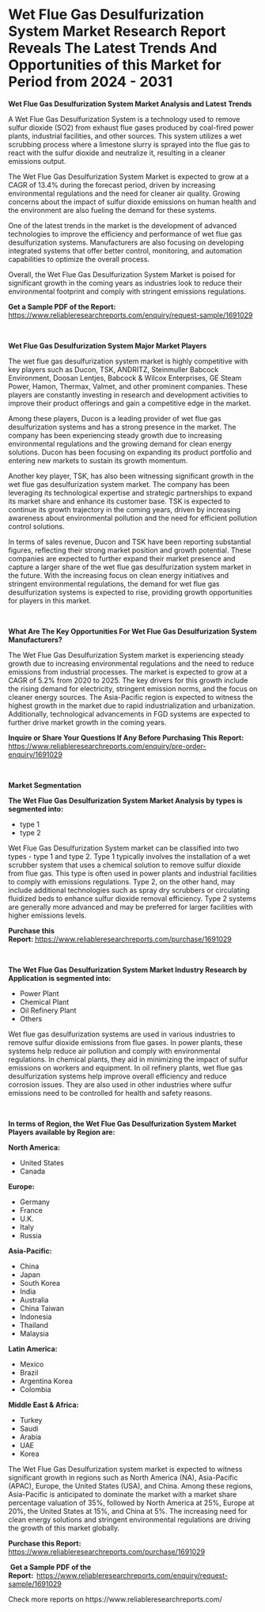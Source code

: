 <p><h1>Wet Flue Gas Desulfurization System Market Research Report Reveals The Latest Trends And Opportunities of this Market for Period from 2024 - 2031</h1></p><p><strong>Wet Flue Gas Desulfurization System Market Analysis and Latest Trends</strong></p>
<p><p>A Wet Flue Gas Desulfurization System is a technology used to remove sulfur dioxide (SO2) from exhaust flue gases produced by coal-fired power plants, industrial facilities, and other sources. This system utilizes a wet scrubbing process where a limestone slurry is sprayed into the flue gas to react with the sulfur dioxide and neutralize it, resulting in a cleaner emissions output.</p><p>The Wet Flue Gas Desulfurization System Market is expected to grow at a CAGR of 13.4% during the forecast period, driven by increasing environmental regulations and the need for cleaner air quality. Growing concerns about the impact of sulfur dioxide emissions on human health and the environment are also fueling the demand for these systems.</p><p>One of the latest trends in the market is the development of advanced technologies to improve the efficiency and performance of wet flue gas desulfurization systems. Manufacturers are also focusing on developing integrated systems that offer better control, monitoring, and automation capabilities to optimize the overall process.</p><p>Overall, the Wet Flue Gas Desulfurization System Market is poised for significant growth in the coming years as industries look to reduce their environmental footprint and comply with stringent emissions regulations.</p></p>
<p><strong>Get a Sample PDF of the Report:&nbsp;</strong> <a href="https://www.reliableresearchreports.com/enquiry/request-sample/1691029">https://www.reliableresearchreports.com/enquiry/request-sample/1691029</a></p>
<p>&nbsp;</p>
<p><strong>Wet Flue Gas Desulfurization System Major Market Players</strong></p>
<p><p>The wet flue gas desulfurization system market is highly competitive with key players such as Ducon, TSK, ANDRITZ, Steinmuller Babcock Environment, Doosan Lentjes, Babcock & Wilcox Enterprises, GE Steam Power, Hamon, Thermax, Valmet, and other prominent companies. These players are constantly investing in research and development activities to improve their product offerings and gain a competitive edge in the market.</p><p>Among these players, Ducon is a leading provider of wet flue gas desulfurization systems and has a strong presence in the market. The company has been experiencing steady growth due to increasing environmental regulations and the growing demand for clean energy solutions. Ducon has been focusing on expanding its product portfolio and entering new markets to sustain its growth momentum.</p><p>Another key player, TSK, has also been witnessing significant growth in the wet flue gas desulfurization system market. The company has been leveraging its technological expertise and strategic partnerships to expand its market share and enhance its customer base. TSK is expected to continue its growth trajectory in the coming years, driven by increasing awareness about environmental pollution and the need for efficient pollution control solutions.</p><p>In terms of sales revenue, Ducon and TSK have been reporting substantial figures, reflecting their strong market position and growth potential. These companies are expected to further expand their market presence and capture a larger share of the wet flue gas desulfurization system market in the future. With the increasing focus on clean energy initiatives and stringent environmental regulations, the demand for wet flue gas desulfurization systems is expected to rise, providing growth opportunities for players in this market.</p></p>
<p>&nbsp;</p>
<p><strong>What Are The Key Opportunities For Wet Flue Gas Desulfurization System Manufacturers?</strong></p>
<p><p>The Wet Flue Gas Desulfurization System market is experiencing steady growth due to increasing environmental regulations and the need to reduce emissions from industrial processes. The market is expected to grow at a CAGR of 5.2% from 2020 to 2025. The key drivers for this growth include the rising demand for electricity, stringent emission norms, and the focus on cleaner energy sources. The Asia-Pacific region is expected to witness the highest growth in the market due to rapid industrialization and urbanization. Additionally, technological advancements in FGD systems are expected to further drive market growth in the coming years.</p></p>
<p><strong>Inquire or Share Your Questions If Any Before Purchasing This Report:</strong> <a href="https://www.reliableresearchreports.com/enquiry/pre-order-enquiry/1691029">https://www.reliableresearchreports.com/enquiry/pre-order-enquiry/1691029</a></p>
<p>&nbsp;</p>
<p><strong>Market Segmentation</strong></p>
<p><strong>The Wet Flue Gas Desulfurization System Market Analysis by types is segmented into:</strong></p>
<p><ul><li>type 1</li><li>type 2</li></ul></p>
<p><p>Wet Flue Gas Desulfurization System market can be classified into two types - type 1 and type 2. Type 1 typically involves the installation of a wet scrubber system that uses a chemical solution to remove sulfur dioxide from flue gas. This type is often used in power plants and industrial facilities to comply with emissions regulations. Type 2, on the other hand, may include additional technologies such as spray dry scrubbers or circulating fluidized beds to enhance sulfur dioxide removal efficiency. Type 2 systems are generally more advanced and may be preferred for larger facilities with higher emissions levels.</p></p>
<p><strong>Purchase this Report:&nbsp;</strong><a href="https://www.reliableresearchreports.com/purchase/1691029">https://www.reliableresearchreports.com/purchase/1691029</a></p>
<p>&nbsp;</p>
<p><strong>The Wet Flue Gas Desulfurization System Market Industry Research by Application is segmented into:</strong></p>
<p><ul><li>Power Plant</li><li>Chemical Plant</li><li>Oil Refinery Plant</li><li>Others</li></ul></p>
<p><p>Wet flue gas desulfurization systems are used in various industries to remove sulfur dioxide emissions from flue gases. In power plants, these systems help reduce air pollution and comply with environmental regulations. In chemical plants, they aid in minimizing the impact of sulfur emissions on workers and equipment. In oil refinery plants, wet flue gas desulfurization systems help improve overall efficiency and reduce corrosion issues. They are also used in other industries where sulfur emissions need to be controlled for health and safety reasons.</p></p>
<p>&nbsp;</p>
<p><strong>In terms of Region, the Wet Flue Gas Desulfurization System Market Players available by Region are:</strong></p>
<p>
    <p> <strong> North America: </strong>
        <ul>
            <li>United States</li>
            <li>Canada</li>
        </ul>
        </p> 
    <p> <strong> Europe: </strong>
        <ul>
            <li>Germany</li>
            <li>France</li>
            <li>U.K.</li>
            <li>Italy</li>
            <li>Russia</li>
        </ul>
        </p> 
    <p> <strong> Asia-Pacific: </strong>
        <ul>
            <li>China</li>
            <li>Japan</li>
            <li>South Korea</li>
            <li>India</li>
            <li>Australia</li>
            <li>China Taiwan</li>
            <li>Indonesia</li>
            <li>Thailand</li>
            <li>Malaysia</li>
        </ul>
        </p> 
    <p> <strong> Latin America: </strong>
        <ul>
            <li>Mexico</li>
            <li>Brazil</li>
            <li>Argentina Korea</li>
            <li>Colombia</li>
        </ul>
        </p> 
    <p> <strong> Middle East & Africa: </strong>
        <ul>
            <li>Turkey</li>
            <li>Saudi</li>
            <li>Arabia</li>
            <li>UAE</li>
            <li>Korea</li>
        </ul>
    </p>
    </p>
<p><p>The Wet Flue Gas Desulfurization system market is expected to witness significant growth in regions such as North America (NA), Asia-Pacific (APAC), Europe, the United States (USA), and China. Among these regions, Asia-Pacific is anticipated to dominate the market with a market share percentage valuation of 35%, followed by North America at 25%, Europe at 20%, the United States at 15%, and China at 5%. The increasing need for clean energy solutions and stringent environmental regulations are driving the growth of this market globally.</p></p>
<p><strong>Purchase this Report: </strong><a href="https://www.reliableresearchreports.com/purchase/1691029">https://www.reliableresearchreports.com/purchase/1691029</a></p>
<p>&nbsp;<strong>Get a Sample PDF of the Report:&nbsp;&nbsp;</strong><a href="https://www.reliableresearchreports.com/enquiry/request-sample/1691029">https://www.reliableresearchreports.com/enquiry/request-sample/1691029</a></p>
<p><strong></strong></p>
<p>Check more reports on https://www.reliableresearchreports.com/</p>